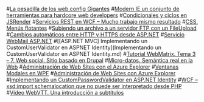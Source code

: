 #[La pesadilla de los web.config Gigantes](La-pesadilla-de-los-web_config-Gigantes.md)
#[Modern IE un conjunto de herramientas para hardcore web developers](Conjunto-de-tool-para-hardcore-web-developers.md)
#[Condicionales y ciclos en JSRender](Condicionales-y-ciclos-en-JSRender.md)
#[Servicios REST en WCF – Mucho trabajo mismo resultado](Servicios-REST-en-WCF.md)
#[CSS. Menús flotantes](CSS-Menus-flotantes.md)
#[Subiendo un archivo a un servidor FTP con un FileUpload](Subiendo-un-archivo-a-un-servidor-FTP.md)
#[Cambios automáticos entre HTTP y HTTPS desde ASP.NET](Cambios-automáticos-entre-HTTP-y-HTTPS.md)
#[Servicio WebMail ASP.NET](Servicio-WebMail-ASP-NET.md)
#[[ASP.NET MVC] Implementando un CustomUserValidator en ASPNET Identity](Implementando un CustomUserValidator en ASPNET Identity.md)
#[Tutorial WebMatrix. Tema 3 – 7. Web social. Sitio basado en Drupal](Tutorial-WebMatrix-Tema-3–7.md)
#[Micro-datos. Semántica real en la Web](Microdata.md)
#[Administración de Web Sites con el Azure Explorer](Administracion-con-Azure-Explorer.md)
#[Ventanas Modales en WPF](Ventanas-Modales-en-WPF.md)
#[Administración de Web Sites con Azure Explorer](Administracion-con-Azure-Explorer.md)
#[Implementando un CustomPasswordValidator en ASP.NET Identity](Implementando-CustomPasswordValidator.md)
#[WCF – xsd:import schemalocation que no puede ser interpretado desde PHP](wsdl-schemalocation.md)
#[Vídeo WebVTT. Una introducción a subtítulos](Video-WebVTT.md)

